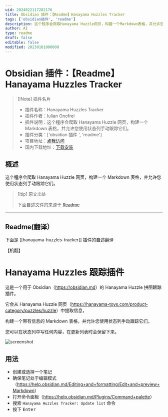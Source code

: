 ```yaml
---
uid: 2024022117282176
title: Obsidian 插件：【Readme】Hanayama Huzzles Tracker
tags: ['obsidian插件', 'readme']
description: 这个程序会爬取Hanayama Huzzle网页，构建一个Markdown表格，并允许您使用状态列手动跟踪它们。
author: AI
type: readme
draft: false
editable: false
modified: 20230101000000
---
```


# Obsidian 插件：【Readme】Hanayama Huzzles Tracker

> [!Note] 插件名片
> - 插件名称：Hanayama Huzzles Tracker
> - 插件作者：Iulian Onofrei
> - 插件说明：这个程序会爬取 Hanayama Huzzle 网页，构建一个 Markdown 表格，并允许您使用状态列手动跟踪它们。
> - 插件分类：['obsidian 插件 ', 'readme']
> - 项目地址：[点我访问](https://github.com/revolter/obsidian-hanayama-huzzles-tracker-plugin)
> - 国内下载地址：[下载安装](https://pkmer.cn/products/plugin/pluginMarket/?hanayama-huzzles-tracker)

## 概述

这个程序会爬取 Hanayama Huzzle 网页，构建一个 Markdown 表格，并允许您使用状态列手动跟踪它们。

> [!tip] 原文出处
>
>下面自述文件的来源于 [Readme](https://ghproxy.net/https://raw.githubusercontent.com/revolter/obsidian-hanayama-huzzles-tracker-plugin/master/README.md)

---

## Readme(翻译）

下面是 [[hanayama-huzzles-tracker]] 插件的自述翻译

【机翻】

# Hanayama Huzzles 跟踪插件

这是一个用于 Obsidian（<https://obsidian.md>）的 Hanayama Huzzle 拼图跟踪插件。

它会从 Hanayama Huzzle 网页（<https://hanayama-toys.com/product-category/puzzles/huzzle>）中提取信息，

构建一个带有信息的 Markdown 表格，并允许您使用状态列手动跟踪它们。

您可以在状态列中写任何内容，在更新列表时会保留下来。

![screenshot](https://cdn.pkmer.cn/covers/hanayama-huzzles-tracker_2_0.png!pkmer)

## 用法

- 创建或选择一个笔记
- 确保笔记处于编辑模式（<https://help.obsidian.md/Editing+and+formatting/Edit+and+preview+Markdown>）
- 打开命令面板（<https://help.obsidian.md/Plugins/Command+palette>）
- 搜索 `Hanayama Huzzles Tracker: Update list` 命令
- 按下 <kbd>Enter</kbd>



